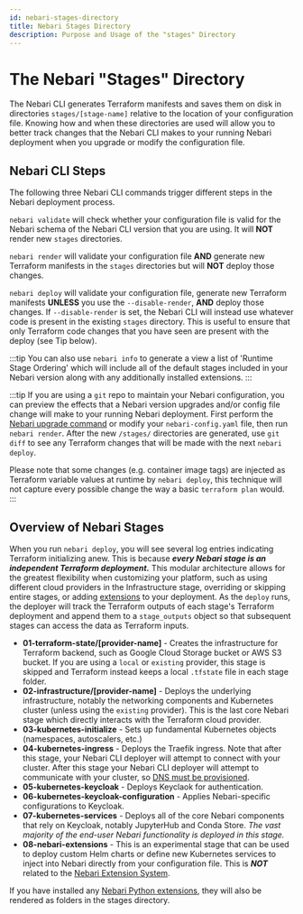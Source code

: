 ```yaml
---
id: nebari-stages-directory
title: Nebari Stages Directory
description: Purpose and Usage of the "stages" Directory
---
```


# The Nebari "Stages" Directory

The Nebari CLI generates Terraform manifests and saves them on disk in directories `stages/[stage-name]` relative to the location of your configuration file. Knowing how and when these directories are used will allow you to better track changes that the Nebari CLI makes to your running Nebari deployment when you upgrade or modify the configuration file.

## Nebari CLI Steps

The following three Nebari CLI commands trigger different steps in the Nebari deployment process.

`nebari validate` will check whether your configuration file is valid for the Nebari schema of the Nebari CLI version that you are using. It will **NOT** render new `stages` directories.

`nebari render` will validate your configuration file **AND** generate new Terraform manifests in the `stages` directories but will **NOT** deploy those changes.

`nebari deploy` will validate your configuration file, generate new Terraform manifests **UNLESS** you use the `--disable-render`, **AND** deploy those changes. If `--disable-render` is set, the Nebari CLI will instead use whatever code is present in the existing `stages` directory. This is useful to ensure that only Terraform code changes that you have seen are present with the deploy (see Tip below).

:::tip
You can also use `nebari info` to generate a view a list of 'Runtime Stage Ordering' which will include all of the default stages included in your Nebari version along with any additionally installed extensions.
:::

:::tip
If you are using a `git` repo to maintain your Nebari configuration, you can preview the effects that a Nebari version upgrades and/or config file change will make to your running Nebari deployment. First perform the [Nebari upgrade command][upgrade-nebari] or modify your `nebari-config.yaml` file, then run `nebari render`. After the new `/stages/` directories are generated, use `git diff` to see any Terraform changes that will be made with the next `nebari deploy`.

Please note that some changes (e.g. container image tags) are injected as Terraform variable values at runtime by `nebari deploy`, this technique will not capture every possible change the way a basic `terraform plan` would.
:::

## Overview of Nebari Stages

When you run `nebari deploy`, you will see several log entries indicating Terraform initializing anew. This is because **_every Nebari stage is an independent Terraform deployment._** This modular architecture allows for the greatest flexibility when customizing your platform, such as using different cloud providers in the Infrastructure stage, overriding or skipping entire stages, or adding [extensions][nebari-extension-system] to your deployment. As the `deploy` runs, the deployer will track the Terraform outputs of each stage's Terraform deployment and append them to a `stage_outputs` object so that subsequent stages can access the data as Terraform inputs.

- **01-terraform-state/[provider-name]** - Creates the infrastructure for Terraform backend, such as Google Cloud Storage bucket or AWS S3 bucket. If you are using a `local` or `existing` provider, this stage is skipped and Terraform instead keeps a local `.tfstate` file in each stage folder.
- **02-infrastructure/[provider-name]** - Deploys the underlying infrastructure, notably the networking components and Kubernetes cluster (unless using the `existing` provider). This is the last core Nebari stage which directly interacts with the Terraform cloud provider.
- **03-kubernetes-initialize** - Sets up fundamental Kubernetes objects (namespaces, autoscalers, etc.)
- **04-kubernetes-ingress** - Deploys the Traefik ingress. Note that after this stage, your Nebari CLI deployer will attempt to connect with your cluster. After this stage your Nebari CLI deployer will attempt to communicate with your cluster, so [DNS must be provisioned][setup-dns].
- **05-kubernetes-keycloak** - Deploys Keyclaok for authentication.
- **06-kubernetes-keycloak-configuration** - Applies Nebari-specific configurations to Keycloak.
- **07-kubernetes-services** - Deploys all of the core Nebari components that rely on Keycloak, notably JupyterHub and Conda Store. _The vast majority of the end-user Nebari functionality is deployed in this stage._
- **08-nebari-extensions** - This is an experimental stage that can be used to deploy custom Helm charts or define new Kubernetes services to inject into Nebari directly from your configuration file. This is **_NOT_** related to the [Nebari Extension System][nebari-extension-system].

If you have installed any [Nebari Python extensions][nebari-extension-system], they will also be rendered as folders in the stages directory.

<!-- internal links -->

[setup-dns]: /how-tos/domain-registry.md
[upgrade-nebari]: /how-tos/nebari-upgrade.md
[nebari-extension-system]: /how-tos/nebari-extension-system.md
